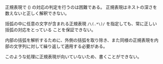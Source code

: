 正規表現で () の対応の判定を行うのは困難である。
正規表現はネストの深さを数えないと正しく解釈できない。

括弧の中に任意の文字が含まれる正規表現 `/\(.*\)/` を指定しても、常に正しい括弧の対応をとっている
ことを保証できない。

内部の括弧を解析するために、外側の括弧を取り除き、また同様の正規表現を内部の文字列に対して繰り返して適用する必要がある。

このような処理に正規表現が向いていないため、書くことができない。
